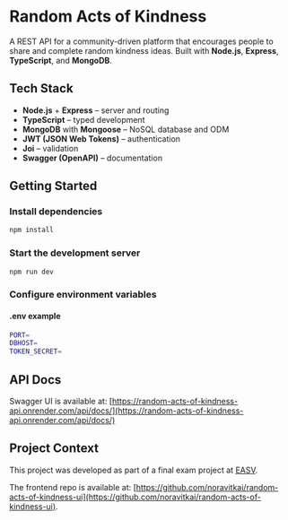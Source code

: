 # Random Acts of Kindness

A REST API for a community-driven platform that encourages people to share and complete random kindness ideas. Built with **Node.js**, **Express**, **TypeScript**, and **MongoDB**.

## Tech Stack

- **Node.js** + **Express** – server and routing
- **TypeScript** – typed development
- **MongoDB** with **Mongoose** – NoSQL database and ODM
- **JWT (JSON Web Tokens)** – authentication
- **Joi** – validation
- **Swagger (OpenAPI)** – documentation

## Getting Started

### Install dependencies

```bash
npm install
```

### Start the development server

```bash
npm run dev
```

### Configure environment variables

#### .env example

```bash
PORT=
DBHOST=
TOKEN_SECRET=
```

## API Docs

Swagger UI is available at: [https://random-acts-of-kindness-api.onrender.com/api/docs/](https://random-acts-of-kindness-api.onrender.com/api/docs/)

## Project Context

This project was developed as part of a final exam project at [EASV](https://www.easv.dk/).

The frontend repo is available at: [https://github.com/noravitkai/random-acts-of-kindness-ui](https://github.com/noravitkai/random-acts-of-kindness-ui).
